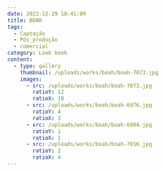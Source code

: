 ```yaml
---
date: 2022-12-29 10:41:09
title: BOAH
tags:
  - Captação
  - Pós_produção
  - comercial
category: Look book
content:
  - type: gallery
    thumbnail: /uploads/works/boah/boah-7073.jpg
    images:
      - src: /uploads/works/boah/boah-7073.jpg
        ratioY: 12
        ratioX: 10
      - src: /uploads/works/boah/boah-6976.jpg
        ratioY: 4
        ratioX: 3
      - src: /uploads/works/boah/boah-6984.jpg
        ratioY: 1
        ratioX: 1
      - src: /uploads/works/boah/boah-7016.jpg
        ratioY: 2
        ratioX: 4
---
```

